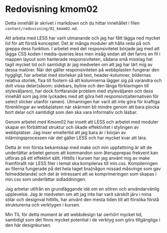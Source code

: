 ---
---
Redovisning kmom02
=========================

Detta innehåll är skrivet i markdown och du hittar innehållet i filen `content/redovisning/02_kmom02.md`.

Att arbeta med LESS har varit utmanande och jag har fått lägga ned mycket tid för att förstå konceptet. Det är många moduler att hålla reda på och greppa dess funktion. I arbetet med det responsivitetet började jag med att lägga CSS koden i media-queries.less men insåg sedan att det fanns en fil i mappen layout  som hanterade responsiviteten, sådana små misstag hat tagit mycket tid och samtidigt är jag medveten om att jag har lärt mig av dessa malörer. När det gäller responsiviteten på webbplasten fungerar den hyggligt, har arbetat med storlekar på text, header-kolumner, bildernas relativa storlek, fixa till footern så att kolumnerna lägger sig på varandra och dolt vissa delar(såsom; sidebars, byline och den långa förklaringen till styleväljaren), har dock fortfarande problem med styleväljaren och dess innehåll som jag inte lyckades med att göra helt responsivt(alternativen för select sticker utanför ramen). Utmaningen har varit att inte göra för kraftiga förenklingar av webbplatsen när skärmen bli mindre genom att bara plocka bort delar och samtidigt som den ska vara informativ och läsbar.

Genom arbetet med Kmom02 har  insett att LESS och arbetet med moduler skapar en förbättrad struktur och ökade effektivitet i stylingen av webbplatser. Jag inser emellertid att jag bara är i början av inlärningsprocessen när det gäller LESS och har mycket kvar att lära.

Detta är min första bekantskap med make och min uppfattning är att de underlättar arbetet genom att kommandon som återupprepas frekvent kan utföras på ett effektivt sätt. Hittills i kursen har jag använt mig av make framförallt när LESS filer i temat ska kompileras till min.css. Kompileringen av filerna fungerade på det hela taget bra(någon missad måsvinge som gav felmeddelande) och det är intressant att se komprimeringen som skapas i min.css som underlättar sidladdningen.

Jag arbetar utifrån en grundläggande idé om en stilren och användarvänlig upplevelse. Jag är medveten om att jag inte har varit särskilt järv i mina stilar och designval hittills, har använt den mesta tiden till att försöka förstå strukturerna och verktygen i kursen.

Min TIL för detta moment är att webbdesign tar oerhört mycket tid, samtidigt som det finns mycket potential i de verktyg som görs tillgängliga i den här designkursen.
